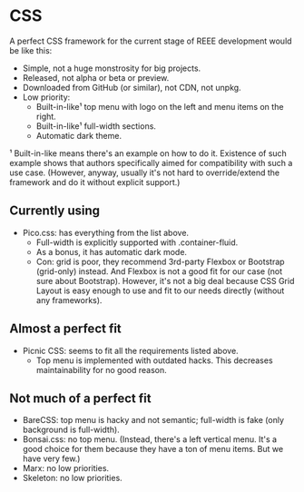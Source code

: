 CSS
===

A perfect CSS framework for the current stage of REEE development would be like this:

- Simple, not a huge monstrosity for big projects.
- Released, not alpha or beta or preview.
- Downloaded from GitHub (or similar), not CDN, not unpkg.
- Low priority:
  - Built-in-like¹ top menu with logo on the left and menu items on the right.
  - Built-in-like¹ full-width sections.
  - Automatic dark theme.

¹ Built-in-like means there's an example on how to do it.
Existence of such example shows that authors specifically aimed for compatibility with such a use case.
(However, anyway, usually it's not hard to override/extend the framework and do it without explicit support.)

Currently using
---

- Pico.css: has everything from the list above.
  - Full-width is explicitly supported with .container-fluid.
  - As a bonus, it has automatic dark mode.
  - Con: grid is poor, they recommend 3rd-party Flexbox or Bootstrap (grid-only) instead.
    And Flexbox is not a good fit for our case (not sure about Bootstrap).
    However, it's not a big deal because CSS Grid Layout is easy enough to use and fit to our needs directly (without any frameworks).

Almost a perfect fit
---

- Picnic CSS: seems to fit all the requirements listed above.
  - Top menu is implemented with outdated hacks. This decreases maintainability for no good reason.

Not much of a perfect fit
---

- BareCSS: top menu is hacky and not semantic; full-width is fake (only background is full-width).
- Bonsai.css: no top menu.
  (Instead, there's a left vertical menu. It's a good choice for them because they have a ton of menu items. But we have very few.)
- Marx: no low priorities.
- Skeleton: no low priorities.
